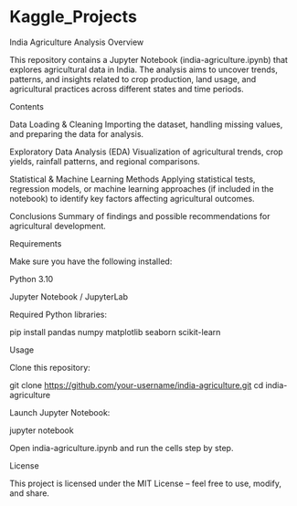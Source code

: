 # Kaggle_Projects
India Agriculture Analysis
Overview

This repository contains a Jupyter Notebook (india-agriculture.ipynb) that explores agricultural data in India. The analysis aims to uncover trends, patterns, and insights related to crop production, land usage, and agricultural practices across different states and time periods.

Contents

Data Loading & Cleaning
Importing the dataset, handling missing values, and preparing the data for analysis.

Exploratory Data Analysis (EDA)
Visualization of agricultural trends, crop yields, rainfall patterns, and regional comparisons.

Statistical & Machine Learning Methods
Applying statistical tests, regression models, or machine learning approaches (if included in the notebook) to identify key factors affecting agricultural outcomes.

Conclusions
Summary of findings and possible recommendations for agricultural development.

Requirements

Make sure you have the following installed:

Python 3.10

Jupyter Notebook / JupyterLab

Required Python libraries:

pip install pandas numpy matplotlib seaborn scikit-learn

Usage

Clone this repository:

git clone https://github.com/your-username/india-agriculture.git
cd india-agriculture


Launch Jupyter Notebook:

jupyter notebook


Open india-agriculture.ipynb and run the cells step by step.

License

This project is licensed under the MIT License – feel free to use, modify, and share.